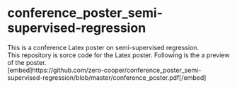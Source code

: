# conference_poster_semi-supervised-regression
<dl>
  <dt>This is a conference Latex poster on semi-supervised regression.</dt>
  <dt>This repository is sorce code for the Latex poster. Following is the a preview of the poster.
</dt>
  [embed]https://github.com/zero-cooper/conference_poster_semi-supervised-regression/blob/master/conference_poster.pdf[/embed]
  <object data="https://github.com/zero-cooper/conference_poster_semi-supervised-regression/blob/master/conference_poster.pdf" type="application/pdf" width="700px" height="700px">
    <embed src="https://github.com/zero-cooper/conference_poster_semi-supervised-regression/blob/master/conference_poster.pdf">
    </embed>
</object>
</dl>



